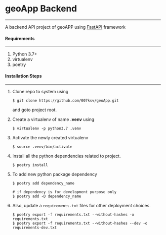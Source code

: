 # geoApp Backend
***
A backend API project of geoAPP using [FastAPI][1] framework


#### Requirements
***
1. Python 3.7+
2. virtualenv
3. poetry


#### Installation Steps
***
1. Clone repo to system using 
    ```
    $ git clone https://github.com/007ksv/geoApp.git
    ``` 
    and goto project root.
2. Create a virtualenv of name **.venv** using
    ```
    $ virtualenv -p python3.7 .venv
    ```
3. Activate the newly created virtualenv
    ```
    $ source .venv/bin/activate
    ```
4. Install all the python dependencies related to project.
    ```
    $ poetry install
    ```
5. To add new python package dependency
   ```
   $ poetry add dependency_name

   # if dependency is for development purpose only
   $ poetry add -D dependency_name
   ```

6. Also, update a `requirements.txt` files for other deployment choices.
    ```
    $ poetry export -f requirements.txt --without-hashes -o requirements.txt
    $ poetry export -f requirements.txt --without-hashes --dev -o requirements-dev.txt
    ```

[1]: https://fastapi.tiangolo.com/